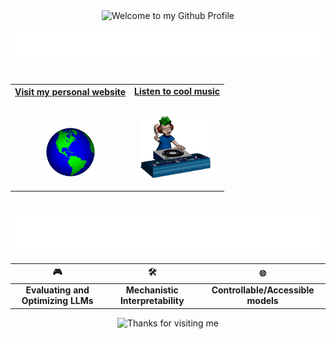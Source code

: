 <!-- "Hero" Header -->
<div align="center">
  <img src="https://github.com/BrunnerLivio/brunnerlivio/blob/master/images/welcome.png?raw=true" style="max-width: 100%;" alt="Welcome to my Github Profile" />
  <br />
  <br />
  <img height="50" alt="My Name is Shubh and I like ML" src="images/personal_note.svg" />
  <br />
  <br />

</div>


<!-- Social -->
<table width="100%" align="center">
<tr>
<td align="center">
<a href="https://shubh-man007.github.io/mebew/">
<strong>Visit my personal website </strong>
<br />
<br />
<br />

<p>
<img alt="Globe" height="80" src="images/globe.gif">
</a>
</p>
</td>

<td align="center">
<a href="https://open.spotify.com/playlist/6Nj2y7hOsSjjy8cBCTBNsR?si=97ff8d68d483496a">
<strong>Listen to cool music</strong>
<br />
<br />

<p>
<img height="100" alt="Music" src="images/music.gif"> 
</a>
</p>
</td>
</tr>
</table>

<br />

<!-- Interests Section -->  
<div align="center">
<img src="images/guestbook.svg">
</div>

<table align="center" style="width: 100%; border-spacing: 20px; text-align: center;">
    <thead>
        <tr>
            <th>🎮</th>
            <th>🛠️</th>
            <th>🌐</th>
        </tr>
    </thead>
    <tbody>
        <tr>
            <td><b>Evaluating and Optimizing LLMs</b></td>
            <td><b>Mechanistic Interpretability</b></td>
            <td><b>Controllable/Accessible models</b></td>
        </tr>
    </tbody>
</table>



<!--Footer-->
<div align="center">
<img height="120" alt="Thanks for visiting me" width="100%" src="https://raw.githubusercontent.com/BrunnerLivio/brunnerlivio/master/images/marquee.svg" />
<br />
</div>
